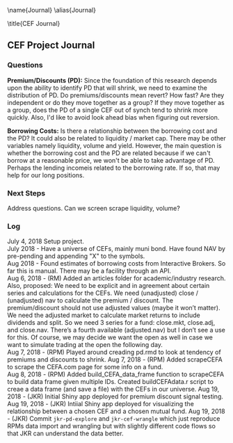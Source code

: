 \name{Journal}
\alias{Journal}

\title{CEF Journal}

## CEF Project Journal

### Questions
**Premium/Discounts (PD):** Since the foundation of this research depends upon the ability to identify PD that will shrink, we need to examine the distribution of PD.  Do premiums/discounts mean revert?   How fast?  Are they independent or do they move together as a group?  If they move together as a group, does the PD of a single CEF out of synch tend to shrink more quickly.  Also, I'd like to avoid look ahead bias when figuring out reversion.

**Borrowing Costs:**  Is there a relationship between the borrowing cost and the PD?  It could also be related to liquidity / market cap.  There may be other variables namely liquidity, volume and yield.  However, the main question is whether the borrowing cost and the PD are related because if we can't borrow at a reasonable price, we won't be able to take advantage of PD.
Perhaps the lending incomeis related to the borrowing rate.  If so, that may help for our long positions.


### Next Steps
Address questions.
Can we screen scrape liquidity, volume? 

### Log
July 4, 2018 Setup project.    
July 2018 - Have a universe of CEFs, mainly muni bond.  Have found NAV by pre-pending and appending "X" to the symbols.    
Aug 2018 - Found estimates of borrowing costs from Interactive Brokers.  So far this is manual. There may be a facility through an API.     
Aug 6, 2018 - (RM) Added an articles folder for academic/industry research. Also, proposed: We need to be explicit and in agreement about certain series and calculations for the CEFs. We need (unadjusted) close / (unadjusted) nav to calculate the premium / discount.  The premium/discount should not use adjusted values (maybe it won’t matter).   We need the adjusted market to calculate market returns to include dividends and split.  So we need 3 series for a fund: close.mkt, close.adj, and close.nav.  There’s a fourth available (adjusted.nav) but I don’t see a use for this.  Of course, we may decide we want the open as well in case we want to simulate trading at the open the following day.    
Aug 7, 2018 - (RPM) Played around creading pd.rmd to look at tendency of premiums and discounts to shrink.
Aug 7, 2018 - (RPM) Added scrapeCEFA to scrape the CEFA.com page for some info on a fund.    
Aug 8, 2018 - (RPM) Added build_CEFA_data_frame function to scrapeCEFA to build data frame given multiple IDs.  Created buildCEFAdata.r script to creae a data frame (and save a file) with the CEFs in our universe.
Aug 19, 2018 - (JKR) Initial Shiny app deployed for premium discount signal testing.
Aug 19, 2018 - (JKR) Intiial Shiny app deployed for visualizing the relationship between a chosen CEF and a chosen mutual fund. 
Aug 19, 2018 - (JKR) Commit `jkr-pd-explore` and `jkr-cef-wrangle` which just reproduce RPMs data import and wrangling but with slightly different code flows so that JKR can understand the data better. 
